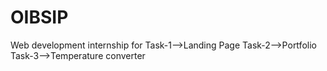 # OIBSIP
Web development internship for
Task-1-->Landing Page
Task-2-->Portfolio
Task-3-->Temperature converter
